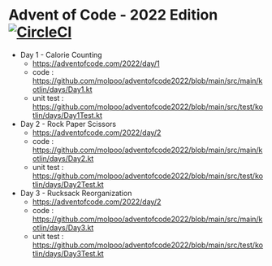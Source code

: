 # Advent of Code - 2022 Edition [![CircleCI](https://dl.circleci.com/status-badge/img/gh/molpoo/adventofcode2022/tree/main.svg?style=svg)](https://dl.circleci.com/status-badge/redirect/gh/molpoo/adventofcode2022/tree/main)

- Day 1 - Calorie Counting
  - https://adventofcode.com/2022/day/1
  - code : https://github.com/molpoo/adventofcode2022/blob/main/src/main/kotlin/days/Day1.kt
  - unit test : https://github.com/molpoo/adventofcode2022/blob/main/src/test/kotlin/days/Day1Test.kt
- Day 2 - Rock Paper Scissors
  - https://adventofcode.com/2022/day/2
  - code : https://github.com/molpoo/adventofcode2022/blob/main/src/main/kotlin/days/Day2.kt
  - unit test : https://github.com/molpoo/adventofcode2022/blob/main/src/test/kotlin/days/Day2Test.kt
- Day 3 - Rucksack Reorganization
  - https://adventofcode.com/2022/day/2
  - code : https://github.com/molpoo/adventofcode2022/blob/main/src/main/kotlin/days/Day3.kt
  - unit test : https://github.com/molpoo/adventofcode2022/blob/main/src/test/kotlin/days/Day3Test.kt
